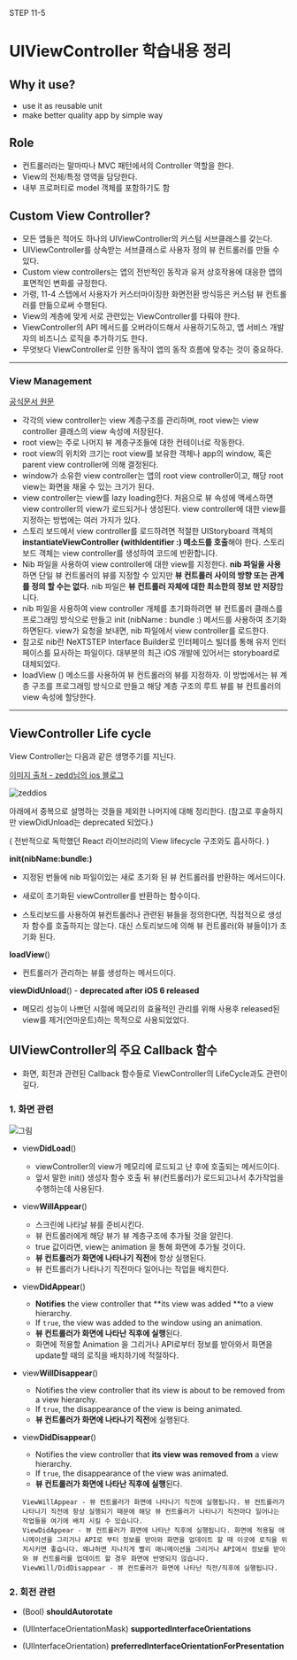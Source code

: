 STEP 11-5

# UIViewController  학습내용 정리



## Why it use?

- use it as reusable unit
- make better quality app by simple way



## Role

- 컨트롤러라는 말마따나 MVC 패턴에서의 Controller 역할을 한다.
- View의 전체/특정 영역을 담당한다.
- 내부 프로퍼티로 model 객체를 포함하기도 함



## Custom View Controller?

- 모든 앱들은 적어도 하나의 UIViewController의 커스텀 서브클래스를 갖는다.
- UIViewController를 상속받는 서브클래스로 사용자 정의 뷰 컨트롤러를 만들 수 있다.
- Custom view controllers는 앱의 전반적인 동작과 유저 상호작용에 대응한 앱의 표면적인 변화를 규정한다.
- 가령, 11-4 스텝에서 사용자가 커스터마이징한 화면전환 방식등은 커스텀 뷰 컨트롤러를 만듦으로써 수행된다.
- View의 계층에 맞게 서로 관련있는 ViewController를 다뤄야 한다.
- ViewController의 API 메서드를 오버라이드해서 사용하기도하고, 앱 서비스 개발자의 비즈니스 로직을 추가하기도 한다.
- 무엇보다 ViewController로 인한 동작이 앱의 동작 흐름에 맞추는 것이 중요하다.

----



### View Management

[공식문서 원문](https://developer.apple.com/documentation/uikit/uiviewcontroller)

- 각각의 view controller는 view 계층구조를 관리하며, root view는 view controller 클래스의 view 속성에 저장된다.
- root view는 주로 나머지 뷰 계층구조들에 대한 컨테이너로 작동한다. 
- root view의 위치와 크기는 root view를 보유한 객체나 app의 window, 혹은 parent view controller에 의해 결정된다.
- window가 소유한 view controller는 앱의 root view controller이고, 해당 root view는 화면을 채울 수 있는 크기가 된다. 
- view controller는 view를 lazy loading한다. 처음으로 뷰 속성에 액세스하면 view controller의 view가 로드되거나 생성된다. view controller에 대한 view를 지정하는 방법에는 여러 가지가 있다.
- 스토리 보드에서 view controller를 로드하려면 적절한 UIStoryboard 객체의 **instantiateViewController (withIdentifier :) 메소드를 호출**해야 한다. 스토리 보드 객체는 view controller를 생성하여 코드에 반환합니다.
- Nib 파일을 사용하여 view controller에 대한 view를 지정한다. **nib 파일을 사용**하면 단일 뷰 컨트롤러의 뷰를 지정할 수 있지만 **뷰 컨트롤러 사이의 방향 또는 관계를 정의 할 수는 없다.** nib 파일은 **뷰 컨트롤러 자체에 대한 최소한의 정보 만 저장**합니다.
- nib 파일을 사용하여 view controller 개체를 초기화하려면 뷰 컨트롤러 클래스를 프로그래밍 방식으로 만들고 init (nibName : bundle :) 메서드를 사용하여 초기화하면된다. view가 요청을 보내면, nib 파일에서 view controller를 로드한다.
- 참고로 nib란 NeXTSTEP Interface Builder로 인터페이스 빌더를 통해 유저 인터페이스를 묘사하는 파일이다. 대부분의 최근 iOS 개발에 있어서는 storyboard로 대체되었다. 
- loadView () 메소드를 사용하여 뷰 컨트롤러의 뷰를 지정하자. 이 방법에서는 뷰 계층 구조를 프로그래밍 방식으로 만들고 해당 계층 구조의 루트 뷰를 뷰 컨트롤러의 view 속성에 할당한다.



-----



## ViewController Life cycle

View Controller는 다음과 같은 생명주기를 지닌다.

[이미지 출처 - zedd님의 ios 블로그](https://zeddios.tistory.com/43)

![zeddios](./images/step5/viewController_lifecycle_zeddios.jpeg)

아래에서 중복으로 설명하는 것들을 제외한 나머지에 대해 정리한다. (참고로 후술하지만 viewDidUnload는 deprecated 되었다.)

( 전반적으로 독학했던 React 라이브러리의 View lifecycle 구조와도 흡사하다. )





**init(nibName:bundle:)**

- 지정된 번들에 nib 파일이있는 새로 초기화 된 뷰 컨트롤러를 반환하는 메서드이다.

- 새로이 초기화된 viewController를 반환하는 함수이다.
- 스토리보드를 사용하여 뷰컨트롤러나 관련된 뷰들을 정의한다면, 직접적으로 생성자 함수를 호출하지는 않는다. 대신 스토리보드에 의해 뷰 컨트롤러(와 뷰들이)가 초기화 된다.

**loadView**() 

- 컨트롤러가 관리하는 뷰를 생성하는 메서드이다. 

**viewDidUnload**() - **deprecated after iOS 6 released**

- 메모리 성능이 나쁘던 시절에 메모리의 효율적인 관리를 위해 사용후 released된 view를 제거(언마운트)하는 목적으로 사용되었었다.





## UIViewController의 주요 Callback 함수

- 화면, 회전과 관련된 Callback 함수들로 ViewController의 LifeCycle과도 관련이 깊다.

### 1. 화면 관련

![그림](./images/step5/UIViewController_lifecycle.png)



- view**DidLoad**() 
  - viewController의 view가 메모리에 로드되고 난 후에 호출되는 메서드이다. 
  - 앞서 말한 init() 생성자 함수 호출 뒤 뷰(컨트롤러)가 로드되고나서 추가작업을 수행하는데 사용된다. 
  
  
  
- view**WillAppear**()
  - 스크린에 나타날 뷰를 준비시킨다. 
  - 뷰 컨트롤러에게 해당 뷰가 뷰 계층구조에 추가될 것을 알린다.
  - true 값이라면, view는 animation 을 통해 화면에 추가될 것이다.
  - **뷰 컨트롤러가 화면에 나타나기 직전**에 항상 실행된다. 
  - 뷰 컨트롤러가 나타나기 직전마다 일어나는 작업을 배치한다.
  
  
  
- view**DidAppear**()
  - **Notifies** the view controller that **its view was added **to a view hierarchy.
  - If `true`, the view was added to the window using an animation.
  - **뷰 컨트롤러가 화면에 나타난 직후에 실행**된다. 
  - 화면에 적용할 Animation 을 그리거나 API로부터 정보를 받아와서 화면을 update할 때의 로직을 배치하기에 적절하다.
  
  
  
- view**WillDisappear**()
  - Notifies the view controller that its view is about to be removed from a view hierarchy.
  - If `true`, the disappearance of the view is being animated.
  - **뷰 컨트롤러가 화면에 나타나기 직전**에 실행된다.
  
  
  
- view**DidDisappear**()
  - Notifies the view controller that **its view was removed from** a view hierarchy.
  - If `true`, the disappearance of the view was animated.
  - **뷰 컨트롤러가 화면에 나타난 직후에 실행**된다.
  
  
  
  
  
  ```
  ViewWillAppear - 뷰 컨트롤러가 화면에 나타나기 직전에 실행됩니다. 뷰 컨트롤러가 나타나기 직전에 항상 실행되기 때문에 해당 뷰 컨트롤러가 나타나기 직전마다 일어나는 작업들을 여기에 배치 시킬 수 있습니다.
  ViewDidAppear - 뷰 컨트롤러가 화면에 나타난 직후에 실행됩니다. 화면에 적용될 애니메이션을 그리거나 API로 부터 정보를 받아와 화면을 업데이트 할 때 이곳에 로직을 위치시키면 좋습니다. 왜냐하면 지나치게 빨리 애니메이션을 그리거나 API에서 정보를 받아와 뷰 컨트롤러를 업데이트 할 경우 화면에 반영되지 않습니다.
  ViewWill/DidDisappear - 뷰 컨트롤러가 화면에 나타난 직전/직후에 실행됩니다.
  ```

### 2. 회전 관련

- (Bool) **shouldAutorotate**

- (UIInterfaceOrientationMask) **supportedInterfaceOrientations**

- (UIInterfaceOrientation) **preferredInterfaceOrientationForPresentation**

  





